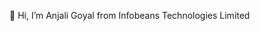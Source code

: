 👋 Hi, I’m Anjali Goyal from Infobeans Technologies Limited

<!---
AnjaliG-Infobeans/AnjaliG-Infobeans is a ✨ special ✨ repository because its `README.md` (this file) appears on your GitHub profile.
You can click the Preview link to take a look at your changes.
--->
